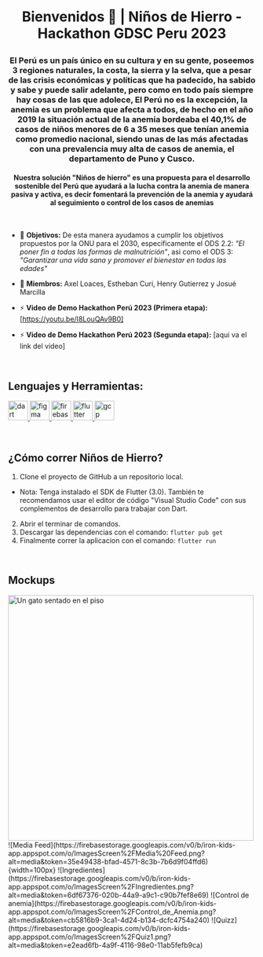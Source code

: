 # <p align="center">Bienvenidos 👋 |  Niños de Hierro - Hackathon GDSC Peru 2023<p>

### <p align="center"> El Perú es un país único en su cultura y en su gente, poseemos 3 regiones naturales, la costa, la sierra y la selva, que a pesar de las crisis económicas y políticas que ha padecido, ha sabido y sabe y puede salir adelante, pero como en todo país siempre hay cosas de las que adolece, El Perú no es la excepción, la anemia es un problema que afecta a todos, de hecho en el año 2019 la situación actual de la anemia bordeaba el 40,1% de casos de niños menores de 6 a 35 meses que tenían anemia como promedio nacional, siendo unas de las más afectadas con una prevalencia muy alta de casos de anemia, el departamento de Puno y Cusco. <p>

#### <p align="center"> Nuestra solución "Niños de hierro" es una propuesta para el desarrollo sostenible del Perú que ayudará a la lucha contra la anemia de manera pasiva y activa, es decir fomentará la prevención de la anemia y ayudará al seguimiento o control de los casos de anemias <p>

<br>

- 📝 **Objetivos:** De esta manera ayudamos a cumplir los objetivos propuestos por la ONU para el 2030, especificamente el ODS 2.2: *"El poner fin a todas las formas de malnutrición"*, asi como el ODS 3: *"Garantizar una vida sana y promover el bienestar en todas las edades"* 

- 🤝 **Miembros:** Axel Loaces, Estheban Curi, Henry Gutierrez y Josué Marcilla

- ⚡ **Video de Demo Hackathon Perú 2023 (Primera etapa):** [https://youtu.be/I8LouQAv9B0]
- ⚡ **Video de Demo Hackathon Perú 2023 (Segunda etapa):** [aqui va el link del video]

<br>

## Lenguajes y Herramientas:
<p align="left"> <a href="https://dart.dev" target="_blank" rel="noreferrer"> <img src="https://www.vectorlogo.zone/logos/dartlang/dartlang-icon.svg" alt="dart" width="40" height="40"/> </a> <a href="https://www.figma.com/" target="_blank" rel="noreferrer"> <img src="https://www.vectorlogo.zone/logos/figma/figma-icon.svg" alt="figma" width="40" height="40"/> </a> <a href="https://firebase.google.com/" target="_blank" rel="noreferrer"> <img src="https://www.vectorlogo.zone/logos/firebase/firebase-icon.svg" alt="firebase" width="40" height="40"/> </a> <a href="https://flutter.dev" target="_blank" rel="noreferrer"> <img src="https://www.vectorlogo.zone/logos/flutterio/flutterio-icon.svg" alt="flutter" width="40" height="40"/> </a> <a href="https://cloud.google.com" target="_blank" rel="noreferrer"> <img src="https://www.vectorlogo.zone/logos/google_cloud/google_cloud-icon.svg" alt="gcp" width="40" height="40"/> </a></p>

<br>

## ¿Cómo correr Niños de Hierro?

1.  Clone el proyecto de GitHub a un repositorio local.
- Nota: Tenga instalado el SDK de Flutter (3.0). También te recomendamos usar el editor de código "Visual Studio Code" con sus complementos de desarrollo para trabajar con Dart.
2. Abrir el terminar de comandos.
3. Descargar las dependencias con el comando:  `flutter pub get`
4. Finalmente correr la aplicacion con el comando: `flutter run`

<br>

## Mockups
<img src="https://miurl.com/miimagen" alt="Un gato sentado en el piso" width="500px">
![Media Feed](https://firebasestorage.googleapis.com/v0/b/iron-kids-app.appspot.com/o/ImagesScreen%2FMedia%20Feed.png?alt=media&token=35e49438-bfad-4571-8c3b-7b6d9f04ffd6){width=100px}
![Ingredientes](https://firebasestorage.googleapis.com/v0/b/iron-kids-app.appspot.com/o/ImagesScreen%2FIngredientes.png?alt=media&token=6df67376-020b-44a9-a9c1-c90b7fef8e69)
![Control de anemia](https://firebasestorage.googleapis.com/v0/b/iron-kids-app.appspot.com/o/ImagesScreen%2FControl_de_Anemia.png?alt=media&token=cb5816b9-3ca1-4d24-b134-dcfc4754a240)
![Quizz](https://firebasestorage.googleapis.com/v0/b/iron-kids-app.appspot.com/o/ImagesScreen%2FQuiz1.png?alt=media&token=e2ead6fb-4a9f-4116-98e0-11ab5fefb9ca)
